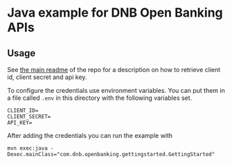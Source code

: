 # Java example for DNB Open Banking APIs

## Usage

See [the main readme][] of the repo for a description on how to
retrieve client id, client secret and api key.

To configure the credentials use environment variables. You can
put them in a file called `.env` in this directory with the
following variables set.

```
CLIENT_ID=
CLIENT_SECRET=
API_KEY=
```

After adding the credentials you can run the example with

```
mvn exec:java -Dexec.mainClass="com.dnb.openbanking.gettingstarted.GettingStarted"
```


[the main readme]: (../README.md)
